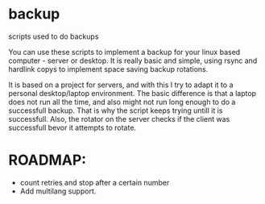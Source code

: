 # backup
scripts used to do backups

You can use these scripts to implement a backup for your linux based computer - server or desktop.
It is really basic and simple, using rsync and hardlink copys to implement space saving backup rotations.

It is based on a project for servers, and with this I try to adapt it to a personal desktop/laptop
environment. The basic difference is that a laptop does not run all the time, and also might not run
long enough to do a successfull backup. That is why the script keeps trying untill it is successfull.
Also, the rotator on the server checks if the client was successfull bevor it attempts to rotate.


ROADMAP:
=======
* count retries and stop after a certain number
* Add multilang support.


